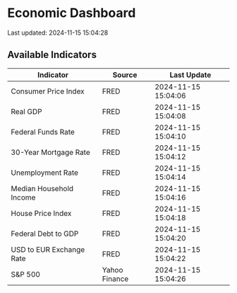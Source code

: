 # Economic Dashboard

Last updated: 2024-11-15 15:04:28

## Available Indicators

| Indicator | Source | Last Update |
|-----------|--------|-------------|
| Consumer Price Index | FRED | 2024-11-15 15:04:06 |
| Real GDP | FRED | 2024-11-15 15:04:08 |
| Federal Funds Rate | FRED | 2024-11-15 15:04:10 |
| 30-Year Mortgage Rate | FRED | 2024-11-15 15:04:12 |
| Unemployment Rate | FRED | 2024-11-15 15:04:14 |
| Median Household Income | FRED | 2024-11-15 15:04:16 |
| House Price Index | FRED | 2024-11-15 15:04:18 |
| Federal Debt to GDP | FRED | 2024-11-15 15:04:20 |
| USD to EUR Exchange Rate | FRED | 2024-11-15 15:04:22 |
| S&P 500 | Yahoo Finance | 2024-11-15 15:04:26 |
